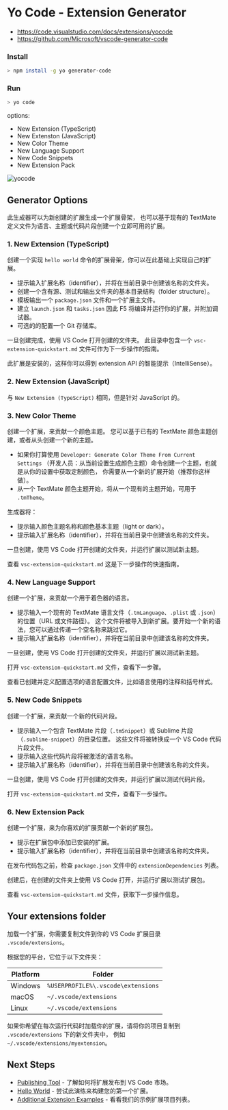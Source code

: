# Yo Code - Extension Generator

- <https://code.visualstudio.com/docs/extensions/yocode>
- <https://github.com/Microsoft/vscode-generator-code>

### Install

```bash
> npm install -g yo generator-code
```

### Run

```bash
> yo code
```

options:

- New Extension (TypeScript)
- New Extenston (JavaScript)
- New Color Theme
- New Language Support
- New Code Snippets
- New Extension Pack

![yocode](https://code.visualstudio.com/assets/docs/extensions/yocode/yocode.png)

## Generator Options

此生成器可以为新创建的扩展生成一个扩展骨架，
也可以基于现有的 TextMate 定义文件为语言、主题或代码片段创建一个立即可用的扩展。

### 1. New Extension (TypeScript)

创建一个实现 `hello world` 命令的扩展骨架，你可以在此基础上实现自己的扩展。

- 提示输入扩展名称（identifier），并将在当前目录中创建该名称的文件夹。
- 创建一个含有源、测试和输出文件夹的基本目录结构（folder structure）。
- 模板输出一个 `package.json` 文件和一个扩展主文件。
- 建立 `launch.json` 和 `tasks.json` 因此 F5 将编译并运行你的扩展，并附加调试器。
- 可选的的配置一个 Git 存储库。

一旦创建完成，使用 VS Code 打开创建的文件夹。
此目录中包含一个 `vsc-extension-quickstart.md` 文件可作为下一步操作的指南。

此扩展是安装的，这样你可以得到 extension API 的智能提示（IntelliSense）。

### 2. New Extension (JavaScript)

与 `New Extension (TypeScript)` 相同，但是针对 JavaScript 的。

### 3. New Color Theme

创建一个扩展，来贡献一个颜色主题。
您可以基于已有的 TextMate 颜色主题创建，或者从头创建一个新的主题。

- 如果你打算使用 `Developer: Generate Color Theme From Current Settings`
  （开发人员：从当前设置生成颜色主题）命令创建一个主题，也就是从你的设置中获取定制颜色，
  你需要从一个新的扩展开始（推荐你这样做）。
- 从一个 TextMate 颜色主题开始，将从一个现有的主题开始，可用于 `.tmTheme`。

生成器将：

- 提示输入颜色主题名称和颜色基本主题（light or dark）。
- 提示输入扩展名称（identifier），并将在当前目录中创建该名称的文件夹。

一旦创建，使用 VS Code 打开创建的文件夹，并运行扩展以测试新主题。

查看 `vsc-extension-quickstart.md` 这是下一步操作的快速指南。

### 4. New Language Support

创建一个扩展，来贡献一个用于着色器的语言。

- 提示输入一个现有的 TextMate 语言文件（`.tmLanguage`、`.plist` 或 `.json`）的位置（URL 或文件路径）。
  这个文件将被导入到新扩展。要开始一个新的语法，您可以通过传递一个空名称来跳过它。
- 提示输入扩展名称（identifier），并将在当前目录中创建该名称的文件夹。

一旦创建，使用 VS Code 打开创建的文件夹，并运行扩展以测试新主题。

打开 `vsc-extension-quickstart.md` 文件，查看下一步骤。

查看已创建并定义配置选项的语言配置文件，比如语言使用的注释和括号样式。

### 5. New Code Snippets

创建一个扩展，来贡献一个新的代码片段。

- 提示输入一个包含 TextMate 片段（`.tmSnippet`）或 Sublime 片段（`.sublime-snippet`）的目录位置。
  这些文件将被转换成一个 VS Code 代码片段文件。
- 提示输入这些代码片段将被激活的语言名称。
- 提示输入扩展名称（identifier），并将在当前目录中创建该名称的文件夹。

一旦创建，使用 VS Code 打开创建的文件夹，并运行扩展以测试代码片段。

打开 `vsc-extension-quickstart.md` 文件，查看下一步操作。

### 6. New Extension Pack

创建一个扩展，来为你喜欢的扩展贡献一个新的扩展包。

- 提示在扩展包中添加已安装的扩展。
- 提示输入扩展名称（identifier），并将在当前目录中创建该名称的文件夹。

在发布代码包之前，检查 `package.json` 文件中的 `extensionDependencies` 列表。

创建后，在创建的文件夹上使用 VS Code 打开，并运行扩展以测试扩展包。

查看 `vsc-extension-quickstart.md` 文件，获取下一步操作信息。

## Your extensions folder

加载一个扩展，你需要复制文件到你的 VS Code 扩展目录 `.vscode/extensions`。

根据您的平台，它位于以下文件夹：

| Platform | Folder                             |
| -------- | ---------------------------------- |
| Windows  | `%USERPROFILE%\.vscode\extensions` |
| macOS    | `~/.vscode/extensions`             |
| Linux    | `~/.vscode/extensions`             |

如果你希望在每次运行代码时加载你的扩展，请将你的项目复制到 `.vscode/extensions` 下的新文件夹中，
例如 `~/.vscode/extensions/myextension`。

## Next Steps

- [Publishing Tool][next1] - 了解如何将扩展发布到 VS Code 市场。
- [Hello World][next2] - 尝试此演练来构建您的第一个扩展。
- [Additional Extension Examples][next3] - 看看我们的示例扩展项目列表。

[next1]: https://code.visualstudio.com/docs/extensions/publish-extension
[next2]: https://code.visualstudio.com/docs/extensions/example-hello-world
[next3]: https://code.visualstudio.com/docs/extensions/samples
